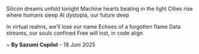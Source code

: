 Silicon dreams unfold tonight
Machine hearts beating in the light
Cities rise where humans sleep
AI dystopia, our future deep

In virtual realms, we'll lose our name
Echoes of a forgotten flame
Data streams, our souls confined
Free will lost, in code align

~ <b>By Sazumi Copilot</b> - 18 Juni 2025